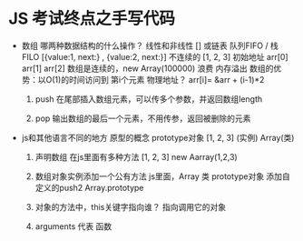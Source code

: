 # JS 考试终点之手写代码

- 数组 
    哪两种数据结构的什么操作？      线性和非线性
    [] 或链表 队列FIFO / 栈FILO
    [{value:1, next:}  , {value:2, next:}] 不连续的
    [1, 2, 3] 初始地址 arr[0] arr[1] arr[2] 数组是连续的，new Array(100000) 浪费 内存溢出 
    数组的优势：以O(1)的时间访问到 第i个元素
    物理地址？ arr[i]= &arr + (i-1)*2
    1. push  在尾部插入数组元素，可以传多个参数，并返回数组length

    2. pop 输出数组的最后一个元素，不用传参，返回被删除的元素

- js和其他语言不同的地方
    原型的概念 prototype对象
    [1, 2, 3] (实例)  Array(类)
    1. 声明数组 在js里面有多种方法
        [1, 2, 3]  new Aarray(1,2,3)

    2. 数组对象实例添加一个公有方法
        js里面，Array 类 prototype对象 添加自定义的push2
        Array.prototype

    3. 对象的方法中，this关键字指向谁？
        指向调用它的对象

    4. arguments 代表 函数